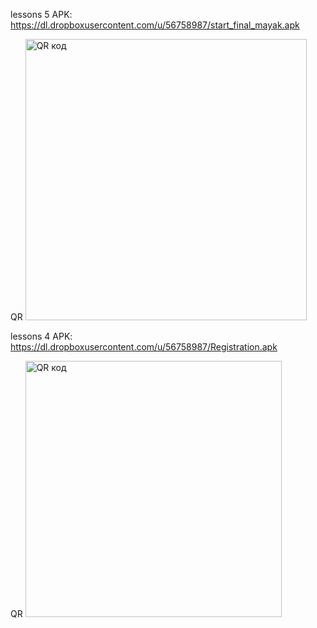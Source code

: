 lessons 5 APK: https://dl.dropboxusercontent.com/u/56758987/start_final_mayak.apk

QR <a href="http://qrcoder.ru" target="_blank"><img src="http://qrcoder.ru/code/?https%3A%2F%2Fdl.dropboxusercontent.com%2Fu%2F56758987%2Fstart_final_mayak.apk&10&0" width="450" height="450" border="0" title="QR код"></a>

lessons 4 APK: https://dl.dropboxusercontent.com/u/56758987/Registration.apk

QR <a href="http://qrcoder.ru" target="_blank"><img src="http://qrcoder.ru/code/?https%3A%2F%2Fdl.dropboxusercontent.com%2Fu%2F56758987%2FRegistration.apk&10&0" width="410" height="410" border="0" title="QR код"></a>
